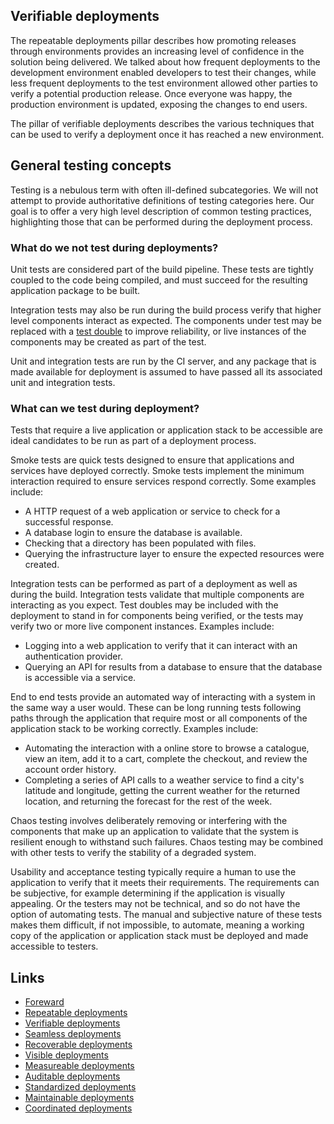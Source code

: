 ## Verifiable deployments

The repeatable deployments pillar describes how promoting releases through environments provides an increasing level of confidence in the solution being delivered. We talked about how frequent deployments to the development environment enabled developers to test their changes, while less frequent deployments to the test environment allowed other parties to verify a potential production release. Once everyone was happy, the production environment is updated, exposing the changes to end users.

The pillar of verifiable deployments describes the various techniques that can be used to verify a deployment once it has reached a new environment.

## General testing concepts

Testing is a nebulous term with often ill-defined subcategories. We will not attempt to provide authoritative definitions of testing categories here. Our goal is to offer a very high level description of common testing practices, highlighting those that can be performed during the deployment process.

### What do we not test during deployments?

Unit tests are considered part of the build pipeline. These tests are tightly coupled to the code being compiled, and must succeed for the resulting application package to be built. 

Integration tests may also be run during the build process verify that higher level components interact as expected. The components under test may be replaced with a [test double](https://martinfowler.com/bliki/TestDouble.html) to improve reliability, or live instances of the components may be created as part of the test.

Unit and integration tests are run by the CI server, and any package that is made available for deployment is assumed to have passed all its associated unit and integration tests.

### What can we test during deployment?

Tests that require a live application or application stack to be accessible are ideal candidates to be run as part of a deployment process.

Smoke tests are quick tests designed to ensure that applications and services have deployed correctly. Smoke tests implement the minimum interaction required to ensure services respond correctly. Some examples include:

* A HTTP request of a web application or service to check for a successful response.
* A database login to ensure the database is available.
* Checking that a directory has been populated with files.
* Querying the infrastructure layer to ensure the expected resources were created.

Integration tests can be performed as part of a deployment as well as during the build. Integration tests validate that multiple components are interacting as you expect. Test doubles may be included with the deployment to stand in for components being verified, or the tests may verify two or more live component instances. Examples include:

* Logging into a web application to verify that it can interact with an authentication provider.
* Querying an API for results from a database to ensure that the database is accessible via a service.

End to end tests provide an automated way of interacting with a system in the same way a user would. These can be long running tests following paths through the application that require most or all components of the application stack to be working correctly. Examples include:

* Automating the interaction with a online store to browse a catalogue, view an item, add it to a cart, complete the checkout, and review the account order history.
* Completing a series of API calls to a weather service to find a city's latitude and longitude, getting the current weather for the returned location, and returning the forecast for the rest of the week.

Chaos testing involves deliberately removing or interfering with the components that make up an application to validate that the system is resilient enough to withstand such failures. Chaos testing may be combined with other tests to verify the stability of a degraded system.

Usability and acceptance testing typically require a human to use the application to verify that it meets their requirements. The requirements can be subjective, for example determining if the application is visually appealing. Or the testers may not be technical, and so do not have the option of automating tests. The manual and subjective nature of these tests makes them difficult, if not impossible, to automate, meaning a working copy of the application or application stack must be deployed and made accessible to testers.

## Links
* [Foreward](../chapter0/index.md)
* [Repeatable deployments](../chapter1/index.md)
* [Verifiable deployments](../chapter2/index.md)
* [Seamless deployments](../chapter3/index.md)
* [Recoverable deployments](../chapter4/index.md)
* [Visible deployments](../chapter5/index.md)
* [Measureable deployments](../chapter6/index.md)
* [Auditable deployments](../chapter7/index.md)
* [Standardized deployments](../chapter8/index.md)
* [Maintainable deployments](../chapter9/index.md)
* [Coordinated deployments](../chapter10/index.md)